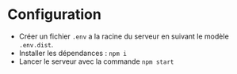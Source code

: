 # Configuration

- Créer un fichier `.env` a la racine du serveur en suivant le modèle `.env.dist`.
- Installer les dépendances : `npm i`
- Lancer le serveur avec la commande `npm start`
